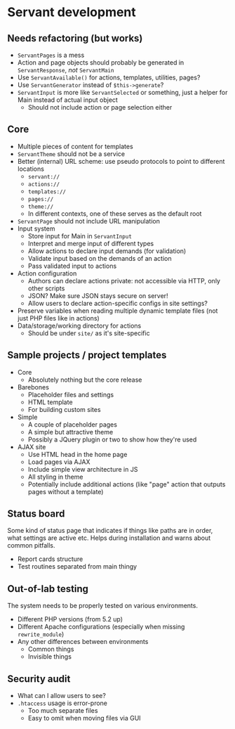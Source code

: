 
# Servant development

## Needs refactoring (but works)

- `ServantPages` is a mess
- Action and page objects should probably be generated in `ServantResponse`, *not* `ServantMain`
- Use `ServantAvailable()` for actions, templates, utilities, pages?
- Use `ServantGenerator` instead of `$this->generate`?
- `ServantInput` is more like `ServantSelected` or something, just a helper for Main instead of actual input object
	- Should not include action or page selection either



## Core

- Multiple pieces of content for templates
- `ServantTheme` should not be a service
- Better (internal) URL scheme: use pseudo protocols to point to different locations
	- `servant://`
	- `actions://`
	- `templates://`
	- `pages://`
	- `theme://`
	- In different contexts, one of these serves as the default root
- `ServantPage` should not include URL manipulation
- Input system
	- Store input for Main in `ServantInput`
	- Interpret and merge input of different types
	- Allow actions to declare input demands (for validation)
	- Validate input based on the demands of an action
	- Pass validated input to actions
- Action configuration
	- Authors can declare actions private: not accessible via HTTP, only other scripts
	- JSON? Make sure JSON stays secure on server!
	- Allow users to declare action-specific configs in site settings?
- Preserve variables when reading multiple dynamic template files (not just PHP files like in actions)
- Data/storage/working directory for actions
	- Should be under `site/` as it's site-specific



## Sample projects / project templates

- Core
	- Absolutely nothing but the core release
- Barebones
	- Placeholder files and settings
	- HTML template
	- For building custom sites
- Simple
	- A couple of placeholder pages
	- A simple but attractive theme
	- Possibly a JQuery plugin or two to show how they're used
- AJAX site
	- Use HTML head in the home page
	- Load pages via AJAX
	- Include simple view architecture in JS
	- All styling in theme
	- Potentially include additional actions (like "page" action that outputs pages without a template)



## Status board

Some kind of status page that indicates if things like paths are in order, what settings are active etc. Helps during installation and warns about common pitfalls.

- Report cards structure
- Test routines separated from main thingy



## Out-of-lab testing

The system needs to be properly tested on various environments.

- Different PHP versions (from 5.2 up)
- Different Apache configurations (especially when missing `rewrite_module`)
- Any other differences between environments
	- Common things
	- Invisible things



## Security audit

- What can I allow users to see?
- `.htaccess` usage is error-prone
	- Too much separate files
	- Easy to omit when moving files via GUI

